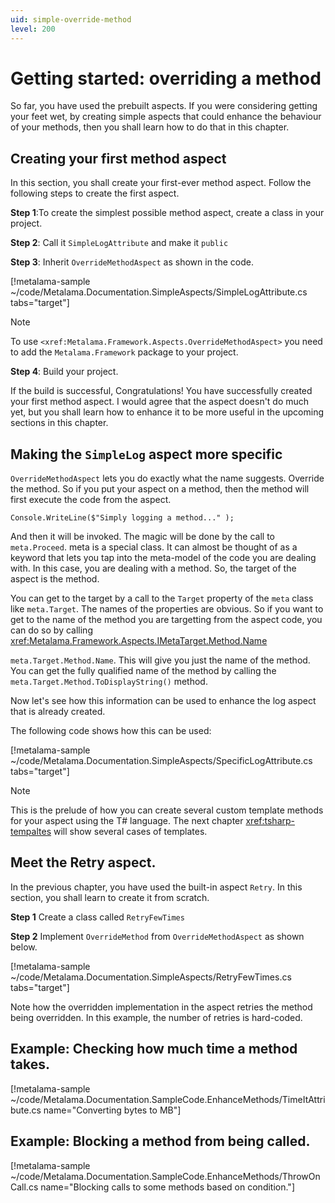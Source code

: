 ```yaml
---
uid: simple-override-method
level: 200
---
```


# Getting started: overriding a method 


So far, you have used the prebuilt aspects. If you were considering getting your feet wet, by creating simple aspects that could enhance the behaviour of your methods, then you shall learn how to do that in this chapter. 

## Creating your first method aspect 

In this section, you shall create your first-ever method aspect. Follow the following steps to create the first aspect. 


**Step 1**:To create the simplest possible method aspect, create a class in your project.

**Step 2**: Call it `SimpleLogAttribute` and make it `public`

**Step 3**: Inherit `OverrideMethodAspect` as shown in the code.


[!metalama-sample ~/code/Metalama.Documentation.SimpleAspects/SimpleLogAttribute.cs tabs="target"]



> [!NOTE]
> To use `<xref:Metalama.Framework.Aspects.OverrideMethodAspect>` you need to add the `Metalama.Framework` package to your project. 
  
**Step 4**: Build your project. 

If the build is successful, Congratulations! You have successfully created your first method aspect. I would agree that the aspect doesn't do much yet, but you shall learn how to enhance it to be more useful in the upcoming sections in this chapter.  


## Making the `SimpleLog` aspect more specific 

`OverrideMethodAspect` lets you do exactly what the name suggests. Override the method. So if you put your aspect on a method, then the method will first execute the code from the aspect. 

`Console.WriteLine($"Simply logging a method..." );`

And then it will be invoked. The magic will be done by the call to `meta.Proceed`. meta is a special class. 
It can almost be thought of as a keyword that lets you tap into the meta-model of the code you are dealing with. In this case, you are dealing with a method. So, the target of the aspect is the method. 

You can get to the target by a call to the `Target` property of the `meta` class like `meta.Target`. 
The names of the properties are obvious. So if you want to get to the name of the method you are targetting from the aspect code, you can do so by calling <xref:Metalama.Framework.Aspects.IMetaTarget.Method.Name>

`meta.Target.Method.Name`. This will give you just the name of the method. You can get the fully qualified name of the method by calling the `meta.Target.Method.ToDisplayString()` method. 

Now let's see how this information can be used to enhance the log aspect that is already created.  

The following code shows how this can be used:

[!metalama-sample ~/code/Metalama.Documentation.SimpleAspects/SpecificLogAttribute.cs tabs="target"]

> [!NOTE]
> This is the prelude of how you can create several custom template methods for your aspect using the T# language. The next chapter <xref:tsharp-tempaltes> will show several cases of templates. 

## Meet the Retry aspect. 

In the previous chapter, you have used the built-in aspect `Retry`. In this section, you shall learn to create it from scratch. 

**Step 1** Create a class called `RetryFewTimes`

**Step 2** Implement `OverrideMethod` from `OverrideMethodAspect` as shown below. 

[!metalama-sample ~/code/Metalama.Documentation.SimpleAspects/RetryFewTimes.cs tabs="target"]

Note how the overridden implementation in the aspect retries the method being overridden. In this example, the number of retries is 
hard-coded. 

## Example: Checking how much time a method takes. 

[!metalama-sample ~/code/Metalama.Documentation.SampleCode.EnhanceMethods/TimeItAttribute.cs name="Converting bytes to MB"]


## Example: Blocking a method from being called. 

[!metalama-sample ~/code/Metalama.Documentation.SampleCode.EnhanceMethods/ThrowOnCall.cs name="Blocking calls to some methods based on condition."]